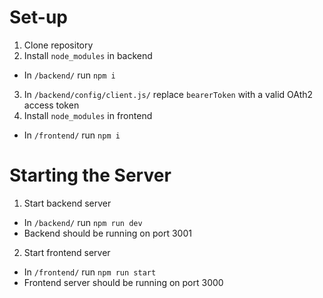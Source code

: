 # Set-up
1. Clone repository
2. Install `node_modules` in backend
- In `/backend/` run `npm i`

3. In `/backend/config/client.js/` replace `bearerToken` with a valid OAth2 access token
4. Install `node_modules` in frontend
- In `/frontend/` run `npm i`

# Starting the Server
1. Start backend server
- In `/backend/` run `npm run dev`
- Backend should be running on port 3001

2. Start frontend server
- In `/frontend/` run `npm run start`
- Frontend server should be running on port 3000
